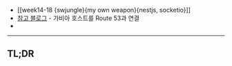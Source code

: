 - [[week14-18 {swjungle}{my own weapon}{nestjs, socketio}]]
- [참고 블로그](https://velog.io/@server30sopt/EC2-HTTPS%EB%A1%9C-%EC%97%B0%EA%B2%B0%ED%95%98%EA%B8%B0) - 가비아 호스트를 Route 53과 연결
- 
___
## TL;DR

